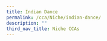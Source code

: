 ```yaml
---
title: Indian Dance
permalink: /cca/Niche/indian-dance/
description: ""
third_nav_title: Niche CCAs
---
```

